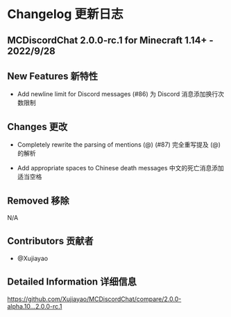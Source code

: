 # Changelog 更新日志

## MCDiscordChat 2.0.0-rc.1 for Minecraft 1.14+ - 2022/9/28

## New Features 新特性

- Add newline limit for Discord messages (#86)
  为 Discord 消息添加换行次数限制

## Changes 更改

- Completely rewrite the parsing of mentions (@) (#87)
  完全重写提及 (@) 的解析

- Add appropriate spaces to Chinese death messages
  中文的死亡消息添加适当空格

## Removed 移除

N/A

## Contributors 贡献者

- @Xujiayao

## Detailed Information 详细信息

https://github.com/Xujiayao/MCDiscordChat/compare/2.0.0-alpha.10...2.0.0-rc.1